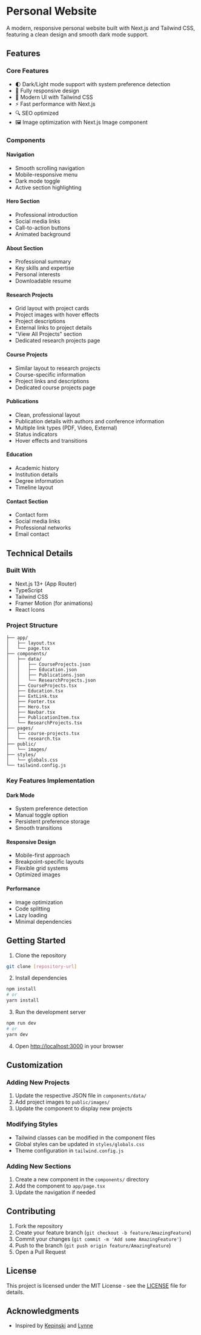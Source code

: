 # Personal Website

A modern, responsive personal website built with Next.js and Tailwind CSS, featuring a clean design and smooth dark mode support.

## Features

### Core Features
- 🌓 Dark/Light mode support with system preference detection
- 📱 Fully responsive design
- 🎨 Modern UI with Tailwind CSS
- ⚡ Fast performance with Next.js
- 🔍 SEO optimized
- 🖼️ Image optimization with Next.js Image component

### Components

#### Navigation
- Smooth scrolling navigation
- Mobile-responsive menu
- Dark mode toggle
- Active section highlighting

#### Hero Section
- Professional introduction
- Social media links
- Call-to-action buttons
- Animated background

#### About Section
- Professional summary
- Key skills and expertise
- Personal interests
- Downloadable resume

#### Research Projects
- Grid layout with project cards
- Project images with hover effects
- Project descriptions
- External links to project details
- "View All Projects" section
- Dedicated research projects page

#### Course Projects
- Similar layout to research projects
- Course-specific information
- Project links and descriptions
- Dedicated course projects page

#### Publications
- Clean, professional layout
- Publication details with authors and conference information
- Multiple link types (PDF, Video, External)
- Status indicators
- Hover effects and transitions

#### Education
- Academic history
- Institution details
- Degree information
- Timeline layout

#### Contact Section
- Contact form
- Social media links
- Professional networks
- Email contact

## Technical Details

### Built With
- Next.js 13+ (App Router)
- TypeScript
- Tailwind CSS
- Framer Motion (for animations)
- React Icons

### Project Structure
```
├── app/
│   ├── layout.tsx
│   └── page.tsx
├── components/
│   ├── data/
│   │   ├── CourseProjects.json
│   │   ├── Education.json
│   │   ├── Publications.json
│   │   └── ResearchProjects.json
│   ├── CourseProjects.tsx
│   ├── Education.tsx
│   ├── ExtLink.tsx
│   ├── Footer.tsx
│   ├── Hero.tsx
│   ├── Navbar.tsx
│   ├── PublicationItem.tsx
│   └── ResearchProjects.tsx
├── pages/
│   ├── course-projects.tsx
│   └── research.tsx
├── public/
│   └── images/
├── styles/
│   └── globals.css
└── tailwind.config.js
```

### Key Features Implementation

#### Dark Mode
- System preference detection
- Manual toggle option
- Persistent preference storage
- Smooth transitions

#### Responsive Design
- Mobile-first approach
- Breakpoint-specific layouts
- Flexible grid systems
- Optimized images

#### Performance
- Image optimization
- Code splitting
- Lazy loading
- Minimal dependencies

## Getting Started

1. Clone the repository
```bash
git clone [repository-url]
```

2. Install dependencies
```bash
npm install
# or
yarn install
```

3. Run the development server
```bash
npm run dev
# or
yarn dev
```

4. Open [http://localhost:3000](http://localhost:3000) in your browser

## Customization

### Adding New Projects
1. Update the respective JSON file in `components/data/`
2. Add project images to `public/images/`
3. Update the component to display new projects

### Modifying Styles
- Tailwind classes can be modified in the component files
- Global styles can be updated in `styles/globals.css`
- Theme configuration in `tailwind.config.js`

### Adding New Sections
1. Create a new component in the `components/` directory
2. Add the component to `app/page.tsx`
3. Update the navigation if needed

## Contributing

1. Fork the repository
2. Create your feature branch (`git checkout -b feature/AmazingFeature`)
3. Commit your changes (`git commit -m 'Add some AmazingFeature'`)
4. Push to the branch (`git push origin feature/AmazingFeature`)
5. Open a Pull Request

## License

This project is licensed under the MIT License - see the [LICENSE](LICENSE) file for details.

## Acknowledgments

- Inspired by [Kepinski](https://kepinski.ch/) and [Lynne](https://github.com/lydhr)